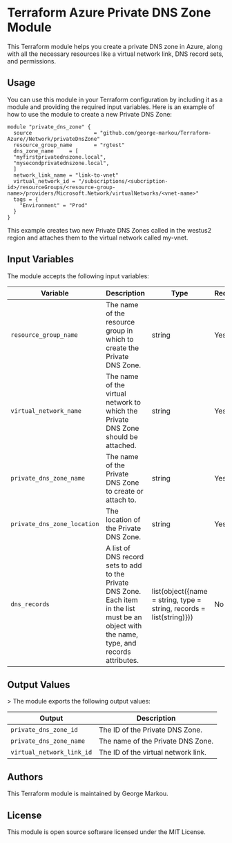 <h1>Terraform Azure Private DNS Zone Module</h1>
This Terraform module helps you create a private DNS zone in Azure, along with all the necessary resources like a virtual network link, DNS record sets, and permissions.

<h2>Usage</h2>
You can use this module in your Terraform configuration by including it as a module and providing the required input variables. Here is an example of how to use the module to create a new Private DNS Zone:

```hcl
module "private_dns_zone" {
  source                    = "github.com/george-markou/Terraform-Azure//Network/privateDnsZone"
  resource_group_name       = "rgtest"
  dns_zone_name     = [
  "myfirstprivatednszone.local",
  "mysecondprivatednszone.local",
  ]
  network_link_name = "link-to-vnet"
  virtual_network_id = "/subscriptions/<subcription-id>/resourceGroups/<resource-group-name>/providers/Microsoft.Network/virtualNetworks/<vnet-name>"
  tags = {
    "Environment" = "Prod"
  }
}
```

This example creates two new Private DNS Zones called in the westus2 region and attaches them to the virtual network called my-vnet.

<h2>Input Variables</h2>
The module accepts the following input variables:

|Variable |	Description| Type|	Required|
|---|---|---|---|
|`resource_group_name`|	The name of the resource group in which to create the Private DNS Zone.|	string|	Yes|
|`virtual_network_name`|	The name of the virtual network to which the Private DNS Zone should be attached.|	string|	Yes|
|`private_dns_zone_name`|	The name of the Private DNS Zone to create or attach to.|	string|	Yes|
|`private_dns_zone_location`|	The location of the Private DNS Zone.|	string|	Yes|
|`dns_records`|	A list of DNS record sets to add to the Private DNS Zone. Each item in the list must be an object with the name, type, and records attributes.|	list(object({name = string, type = string, records = list(string)}))|	No

<h2>Output Values</h2>>
The module exports the following output values:

|Output|	Description|
|---|---|
|`private_dns_zone_id`|	The ID of the Private DNS Zone.|
|`private_dns_zone_name`|	The name of the Private DNS Zone.|
|`virtual_network_link_id`|	The ID of the virtual network link.|

<h2>Authors</h2>
This Terraform module is maintained by George Markou.

<h2>License</h2>
This module is open source software licensed under the MIT License.
